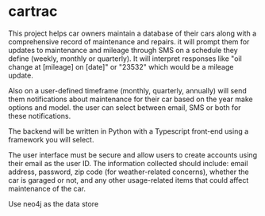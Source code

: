 # cartrac

This project helps car owners maintain a database of their cars along with a comprehensive record of maintenance and repairs. it will prompt them for updates to maintenance and mileage through SMS on a schedule they define (weekly, monthly or quarterly). It will interpret responses like "oil change at [mileage] on [date]" or "23532" which would be a mileage update. 

Also on a user-defined timeframe (monthly, quarterly, annually) will send them notifications about maintenance for their car based on the year make options and model. the user can select between email, SMS or both for these notifications.

The backend will be written in Python with a Typescript front-end using a framework you will select.

The user interface must be secure and allow users to create accounts using their email as the user ID. The information collected should include: email address, password, zip code (for weather-related concerns), whether the car is garaged or not, and any other usage-related items that could affect maintenance of the car.

Use neo4j as the data store
